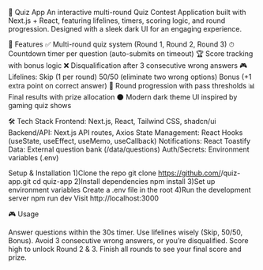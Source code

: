 🎯 Quiz App
An interactive multi-round Quiz Contest Application built with Next.js + React, featuring lifelines, timers, scoring logic, and round progression. Designed with a sleek dark UI for an engaging experience.

🚀 Features
✅ Multi-round quiz system (Round 1, Round 2, Round 3)
⏱ Countdown timer per question (auto-submits on timeout)
🏆 Score tracking with bonus logic
❌ Disqualification after 3 consecutive wrong answers
🎮 Lifelines:
Skip (1 per round)
50/50 (eliminate two wrong options)
Bonus (+1 extra point on correct answer)
🔄 Round progression with pass thresholds
📊 Final results with prize allocation
🌑 Modern dark theme UI inspired by gaming quiz shows

🛠️ Tech Stack
Frontend: Next.js, React, Tailwind CSS, shadcn/ui
Backend/API: Next.js API routes, Axios
State Management: React Hooks (useState, useEffect, useMemo, useCallback)
Notifications: React Toastify
Data: External question bank (/data/questions)
Auth/Secrets: Environment variables (.env)

Setup & Installation
1)Clone the repo
git clone https://github.com/<your-username>/quiz-app.git
cd quiz-app
2)Install dependencies
npm install
3)Set up environment variables
Create a .env file in the root
4)Run the development server
npm run dev
Visit http://localhost:3000

🎮 Usage

Answer questions within the 30s timer.
Use lifelines wisely (Skip, 50/50, Bonus).
Avoid 3 consecutive wrong answers, or you’re disqualified.
Score high to unlock Round 2 & 3.
Finish all rounds to see your final score and prize.
